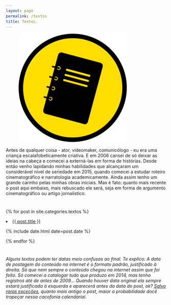 ```yaml
---
layout: page
permalink: /textos
title: Textos.
---
```

<figure>
  <img alt="Laureano." src="/images/TEXTOS.png"/>
</figure>
<div class="pgdesc">Antes de qualquer coisa - ator, videomaker, comunicólogo - eu era uma criança escalafobeticamente criativa. E em 2006 cansei de só deixar as ideias na cabeça e comecei a externá-las em forma de histórias. Desde então venho lapidando minhas habilidades que alcançaram um considerável nível de seriedade em 2015, quando comecei a estudar roteiro cinematográfico e narratologia academicamente. Ainda assim tenho um grande carinho pelas minhas obras iniciais. Mas é fato: quanto mais recente o post aqui embaixo, mais rebuscado ele será, seja em forma de argumento cinematográfico ou artigo jornalístico. </div>

<h1 itemprop="name headline" class="post-title divided p-name" text-align="center"></h1>

{% for post in site.categories.textos %}
 <li><a href="{{ post.url }}">{{ post.title }}</a>
    <P> <span>{% include date.html date=post.date %}</span>
    </P>
</li>
{% endfor %}

<h1 itemprop="name headline" class="post-title divided p-name" text-align="center"></h1>

*Alguns textos podem ter datas meio confusas ao final. Te explico: A data de postagem do conteúdo na internet é o formato padrão, justificado à direita. Só que nem sempre o conteúdo chegou na internet assim que foi feito. Só comecei a catalogar tudo que produzo em 2014, mas tenho registros até de antes de 2009... Quando houver data original ela sempre estará justificada à esquerda e aparecerá antes da data do post, ok? [Salvo raras exceções](/Textos/LACUNA-RoteiroOriginal), quanto mais antigo o post, maior a probabilidade docê tropeçar nessa cacofonia calendarial*.